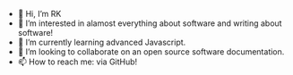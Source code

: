 - 👋 Hi, I’m RK
- 👀 I’m interested in alamost everything about software and writing about software!
- 🌱 I’m currently learning advanced Javascript.
- :busts_in_silhouette: I’m looking to collaborate on an open source software documentation.
- 📫 How to reach me: via GitHub!

<!---
rkmanga/rkmanga is a ✨ special ✨ repository because its `README.md` (this file) appears on your GitHub profile.
You can click the Preview link to take a look at your changes.
--->
